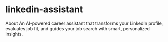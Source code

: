 # linkedin-assistant
About An AI-powered career assistant that transforms your LinkedIn profile, evaluates job fit, and guides your job search with smart, personalized insights.
